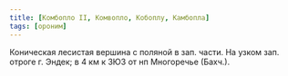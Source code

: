 ```yaml
---
title: [Комбопло II, Комвопло, Кобоплу, Камбопла]
tags: [ороним]
---
```


Коническая лесистая вершина с поляной в зап. части. На узком зап. отроге г.
Эндек; в 4 км к ЗЮЗ от нп Многоречье (Бахч.).
